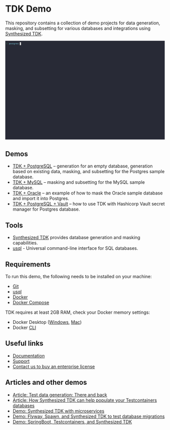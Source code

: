 # TDK Demo

This repository contains a collection of demo projects for data generation, masking, and subsetting for various databases and integrations using [Synthesized TDK](https://docs.synthesized.io/tdk/latest/?utm_source=github&utm_medium=devrel&utm_campaign=datagen).

![generation from scratch demo](postgres/generation_from_scratch.gif)


## Demos
- [TDK + PostgreSQL](postgres/README.md) – generation for an empty database, generation based on existing data, masking, and subsetting for the Postgres sample database. 
- [TDK + MySQL](mysql/README.md) – masking and subsetting for the MySQL sample database.
- [TDK + Oracle](oracle/README.md) – an example of how to mask the Oracle sample database and import it into Postgres. 
- [TDK + PostgreSQL + Vault](vault/README.md) – how to use TDK with Hashicorp Vault secret manager for Postgres database.


## Tools

- [Synthesized TDK](https://docs.synthesized.io/tdk/latest/?utm_source=github&utm_medium=devrel&utm_campaign=datagen) provides database generation and masking capabilities.
- [usql](https://github.com/xo/usql) - Universal command-line interface for SQL databases.


## Requirements

To run this demo, the following needs to be installed on your machine:
- [Git](https://github.com/git-guides/install-git)
- [usql](https://github.com/xo/usql)
- [Docker](https://docs.docker.com/get-docker)
- [Docker Compose](https://docs.docker.com/compose/install)

TDK requires at least 2GB RAM, check your Docker memory settings:
- Docker Desktop ([Windows](https://docs.docker.com/desktop/settings/windows), [Mac](https://docs.docker.com/desktop/settings/mac))
- Docker [CLI](https://docs.docker.com/config/containers/resource_constraints)


## Useful links

- [Documentation](https://docs.synthesized.io/tdk/latest)
- [Support](https://docs.synthesized.io/tdk/latest/support)
- [Contact us to buy an enterprise license](https://www.synthesized.io/contact-sales)


## Articles and other demos

- [Article: Test data generation: There and back](https://www.synthesized.io/post/test-data-generation-there-and-back)
- [Article: How Synthesized TDK can help populate your Testcontainers databases](https://www.synthesized.io/post/how-synthesized-can-help-populate-your-testcontainers-databases)
- [Demo: Synthesized TDK with microservices](https://github.com/synthesized-io/tdk-microservices-demo)
- [Demo: Flyway, Spawn, and Synthesized TDK to test database migrations](https://github.com/synthesized-io/flyway-spawn-demo)
- [Demo: SpringBoot, Testcontainers, and Synthesized TDK](https://github.com/synthesized-io/springjdbc-tc-tdk)
